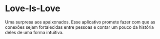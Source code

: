 # Love-Is-Love
Uma surpresa aos apaixonados. Esse aplicativo promete fazer com que as conexões sejam fortalecidas entre pessoas e contar um pouco da história deles de uma forma intuitiva.
